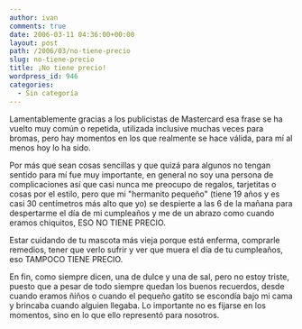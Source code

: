 ```yaml
---
author: ivan
comments: true
date: 2006-03-11 04:36:00+00:00
layout: post
path: /2006/03/no-tiene-precio
slug: no-tiene-precio
title: ¡No tiene precio!
wordpress_id: 946
categories:
  - Sin categoría
---
```


Lamentablemente gracias a los publicistas de Mastercard esa frase se ha vuelto muy común o repetida, utilizada inclusive muchas veces para bromas, pero hay momentos en los que realmente se hace válida, para mí al menos hoy lo ha sido.

Por más que sean cosas sencillas y que quizá para algunos no tengan sentido para mí fue muy importante, en general no soy una persona de complicaciones así que casi nunca me preocupo de regalos, tarjetitas o cosas por el estilo, pero que mi "hermanito pequeño" (tiene 19 años y es casi 30 centímetros más alto que yo) se despierte a las 6 de la mañana para despertarme el día de mi cumpleaños y me de un abrazo como cuando eramos chiquitos, ESO NO TIENE PRECIO.

Estar cuidando de tu mascota más vieja porque está enferma, comprarle remedios, tener que verlo sufrir y ver que muera el día de tu cumpleaños, eso TAMPOCO TIENE PRECIO.

En fin, como siempre dicen, una de dulce y una de sal, pero no estoy triste, puesto que a pesar de todo siempre quedan los buenos recuerdos, desde cuando eramos ñiños o cuando el pequeño gatito se escondía bajo mi cama y brincaba cuando alguien llegaba. Lo importante no es fijarse en los momentos, sino en lo que ello representó para nosotros.
